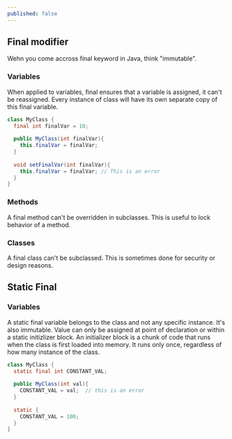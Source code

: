 ```yaml
---
published: false
---
```


## Final modifier

Wehn you come accross final keyword in Java, think "immutable". 

### Variables 

When applied to variables, final ensures that a variable is assigned, it can't be reassigned. Every instance of class will have its own separate copy of this final variable. 

```java
class MyClass {
  final int finalVar = 10;
  
  public MyClass(int finalVar){
    this.finalVar = finalVar;
  }
  
  void setFinalVar(int finalVar){
    this.finalVar = finalVar; // This is an error
  }
}
```
### Methods

A final method can't be overridden in subclasses. This is useful to lock behavior of a method.


### Classes

A final class can't be subclassed. This is sometimes done for security or design reasons.

## Static Final

### Variables

A static final variable belongs to the class and not any specific instance. It's also immutable. Value can only be assigned at point of declaration or within a static initizlizer block. An initializer block is a chunk of code that runs when the class is first loaded into memory. It runs only once, regardless of how many instance of the class.

```java
class MyClass {
  static final int CONSTANT_VAL; 
  
  public MyClass(int val){
    CONSTANT_VAL = val;  // this is an error
  }
  
  static {
    CONSTANT_VAL = 100;
  }
}
```